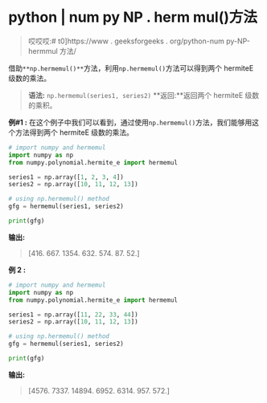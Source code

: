 # python | num py NP . herm mul()方法

> 哎哎哎:# t0]https://www . geeksforgeeks . org/python-num py-NP-hermmul 方法/

借助`**np.hermemul()**`方法，利用`np.hermemul()`方法可以得到两个 hermiteE 级数的乘法。

> **语法:** `np.hermemul(series1, series2)`
> **返回:**返回两个 hermiteE 级数的乘积。

**例#1 :**
在这个例子中我们可以看到，通过使用`np.hermemul()`方法，我们能够用这个方法得到两个 hermiteE 级数的乘法。

```py
# import numpy and hermemul
import numpy as np
from numpy.polynomial.hermite_e import hermemul

series1 = np.array([1, 2, 3, 4])
series2 = np.array([10, 11, 12, 13])

# using np.hermemul() method
gfg = hermemul(series1, series2)

print(gfg)
```

**输出:**

> [416\. 667\. 1354\. 632\. 574\. 87\. 52.]

**例 2 :**

```py
# import numpy and hermemul
import numpy as np
from numpy.polynomial.hermite_e import hermemul

series1 = np.array([11, 22, 33, 44])
series2 = np.array([10, 11, 12, 13])

# using np.hermemul() method
gfg = hermemul(series1, series2)

print(gfg)
```

**输出:**

> [4576\. 7337\. 14894\. 6952\. 6314\. 957\. 572.]